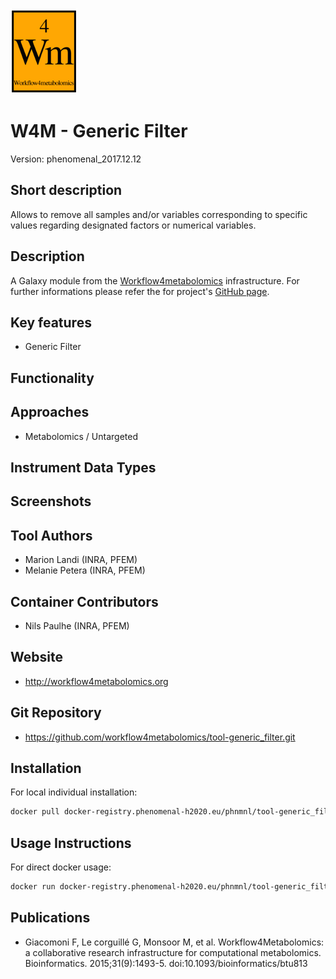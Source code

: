 <!-- Guidance: see https://github.com/phnmnl/phenomenal-h2020/wiki/The-Guideline-for-Container-GitHub-Respository-README.md-Creation -->

![Logo](w4m.png)

# W4M - Generic Filter
Version: phenomenal_2017.12.12

## Short description

<!-- 
This should only be 20 to 40 words, hopefully a single sentence.
-->

Allows to remove all samples and/or variables corresponding to specific values regarding designated factors or numerical variables.

## Description

A Galaxy module from the [Workflow4metabolomics](http://workflow4metabolomics.org) infrastructure. 
For further informations please refer the for project's [GitHub page](https://github.com/workflow4metabolomics/tool-generic_filter). 

## Key features

- Generic Filter

## Functionality


## Approaches

- Metabolomics / Untargeted
  
## Instrument Data Types

## Screenshots

## Tool Authors

- Marion Landi (INRA, PFEM)
- Melanie Petera (INRA, PFEM)

## Container Contributors

- Nils Paulhe (INRA, PFEM)

## Website

- http://workflow4metabolomics.org

## Git Repository

- https://github.com/workflow4metabolomics/tool-generic_filter.git

## Installation 

For local individual installation:

```bash
docker pull docker-registry.phenomenal-h2020.eu/phnmnl/tool-generic_filter
```

## Usage Instructions

For direct docker usage:

```bash
docker run docker-registry.phenomenal-h2020.eu/phnmnl/tool-generic_filter ...
```

## Publications

<!-- Guidance:
Use AMA style publications as a list (you can export AMA from PubMed, on the Formats: Citation link when looking at the entry).
IMPORTANT: Publications section must be placed at the end and cannot be emptied!
-->

- Giacomoni F, Le corguillé G, Monsoor M, et al. Workflow4Metabolomics: a collaborative research infrastructure for computational metabolomics. Bioinformatics. 2015;31(9):1493-5. doi:10.1093/bioinformatics/btu813

<!-- 
Template used: https://github.com/phnmnl/container-rnmr/blob/master/README.md
Tool used for AMA citation formatting: https://mickschroeder.com/citation/?
--->

